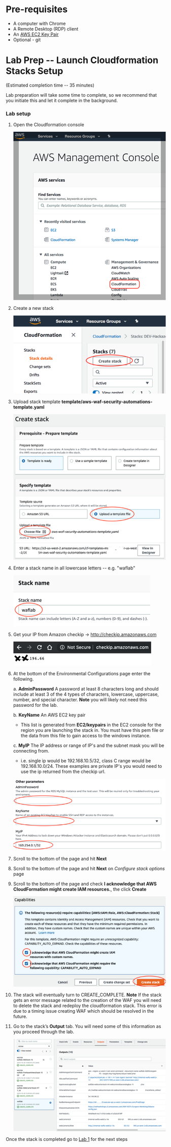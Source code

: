 Pre-requisites
==============
-   A computer with Chrome
-   A Remote Desktop (RDP) client
-   An [AWS EC2 Key Pair](https://docs.aws.amazon.com/AWSEC2/latest/UserGuide/ec2-key-pairs.html#having-ec2-create-your-key-pair)
-   Optional - git

Lab Prep -- Launch Cloudformation Stacks Setup
==============================================

(Estimated completion time -- 35 minutes)

Lab preparation will take some time to complete, so we recommend that
you initiate this and let it complete in the background.

### Lab setup


1.  Open the Cloudformation console

    ![](.//media/image10.png)

2.  Create a new stack

    ![](.//media/image11.png)

3.  Upload stack template **template/aws-waf-security-automations-template.yaml**

    ![](.//media/image12.png)

4.  Enter a stack name in all lowercase letters -- e.g. "waflab"

    ![](.//media/image13.png)

5.  Get your IP from Amazon checkip -> <http://checkip.amazonaws.com>

    ![](.//media/image7.png)


6.  At the bottom of the Environmental Configurations page enter the following.

    a.  **AdminPassword** A password at least 8 characters long and should include at least 3 of the 4 types of characters, lowercase, uppercase, number, and special character.
    **Note** you will likely not need this password for the lab.

    b.  **KeyName** An AWS EC2 key pair
    -   This list is generated from **EC2/keypairs** in the EC2 console for the region you are launching the stack in.  You must have this pem file or the data from this file to gain access to the windows instance.

    c.  **MyIP** The IP address or range of IP's and the subnet mask you will be connecting from.
    -   i.e. single ip would be 192.168.10.5/32, class C range would be 192.168.10.0/24.  These examples are private IP's you would need to use the ip returned from the checkip url.

    ![](.//media/image14.png)

7.  Scroll to the bottom of the page and hit **Next**

8.  Scroll to the bottom of the page and hit **Next** on *Configure
    stack options* page

9.  Scroll to the bottom of the page and check **I acknowledge that AWS CloudFormation might create IAM resources.**, the click **Create**

    ![](.//media/image16.png)

10. The stack will eventually turn to CREATE\_COMPLETE.
    **Note** If the stack gets an error message related to the creation of the WAF you will need to delete the stack and redeploy the cloudformation stack.  This error is due to a timing issue creating WAF which should be resolved in the future.

11. Go to the stack’s **Output** tab.  You will need some of this information as you proceed through the lab.

    ![](.//media/image17.png)

Once the stack is completed go to [Lab 1](../lab1/README.md) for the next steps

